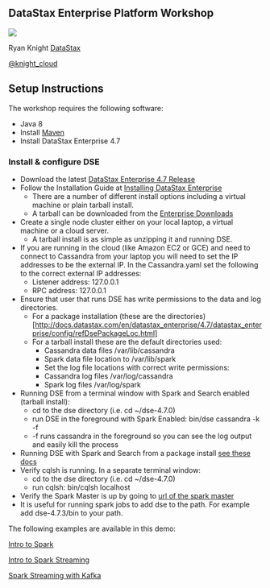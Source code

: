 ## DataStax Enterprise Platform Workshop

![](http://www.datastax.com/wp-content/themes/datastax-2014-08/images/common/logo.png)

Ryan Knight
[DataStax](http://datastax.com)

[@knight_cloud](https://twitter.com/knight_cloud)

## Setup Instructions

The workshop requires the following software:
* Java 8
* Install [Maven](https://maven.apache.org/download.cgi)
* Install DataStax Enterprise 4.7

### Install & configure DSE

* Download the latest [DataStax Enterprise 4.7 Release](www.datastax.com/downloads)
* Follow the Installation Guide at [Installing DataStax Enterprise](http://docs.datastax.com/en/datastax_enterprise/4.7/datastax_enterprise/install/installTOC.html)
  * There are a number of different install options including a virtual machine or plain tarball install.
  * A tarball can be downloaded from the [Enterprise Downloads](http://downloads.datastax.com/enterprise/)
* Create a single node cluster either on your local laptop, a virtual machine or a cloud server.
  * A tarball install is as simple as unzipping it and running DSE.
* If you are running in the cloud (like Amazon EC2 or GCE) and need to connect to Cassandra from your laptop you will need to set the IP addresses to be the external IP. In the Cassandra.yaml set the following to the correct external IP addresses:
  * Listener address: 127.0.0.1
  * RPC address: 127.0.0.1
* Ensure that user that runs DSE has write permissions to the  data and log directories.
  * For a package installation (these are the directories) [http://docs.datastax.com/en/datastax_enterprise/4.7/datastax_enterprise/config/refDsePackageLoc.html]
  * For a tarball install these are the default directories used:
    * Cassandra data files /var/lib/cassandra
    * Spark data file location to /var/lib/spark
    * Set the log file locations with correct write permissions:
    * Cassandra log files /var/log/cassandra
    * Spark log files /var/log/spark
* Running DSE from a terminal window with Spark and Search enabled (tarball install):
  * cd to the dse directory (i.e. cd ~/dse-4.7.0)
  * run DSE in the foreground with Spark Enabled:  bin/dse cassandra -k -f
  * -f runs cassandra in the foreground so you can see the log output and easily kill the process
* Running DSE with Spark and Search from a package install [see these docs](http://docs.datastax.com/en/datastax_enterprise/4.7/datastax_enterprise/spark/sparkStart.html)
* Verify cqlsh is running.  In a separate terminal window:
  * cd to the dse directory (i.e. cd ~/dse-4.7.0)
  * run cqlsh:   bin/cqlsh localhost
* Verify the Spark Master is up by going to [url of the spark master](http://localhost:7080/)
* It is useful for running spark jobs to add dse to the path.  For example add dse-4.7.3/bin to your path.

The following examples are available in this demo:

[Intro to Spark](INTRO_README.md)

[Intro to Spark Streaming](STREAMING_EXERCISES.md)

[Spark Streaming with Kafka](STREAMING_EXERCISES.md)

